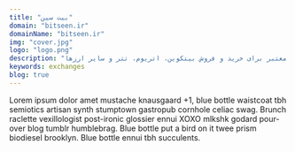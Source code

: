 ```yaml
---
title: "بیت سین"
domain: "bitseen.ir"
domainName: "bitseen.ir"
img: "cover.jpg"
logo: "logo.png"
description: "یک صرافی ارز دیجیتال معتبر برای خرید و فروش بیتکوین، اتریوم، تتر و سایر ارزها"
keywords: exchanges
blog: true
---
```


Lorem ipsum dolor amet mustache knausgaard +1, blue bottle waistcoat tbh semiotics artisan synth stumptown gastropub cornhole celiac swag. Brunch raclette vexillologist post-ironic glossier ennui XOXO mlkshk godard pour-over blog tumblr humblebrag. Blue bottle put a bird on it twee prism biodiesel brooklyn. Blue bottle ennui tbh succulents.

